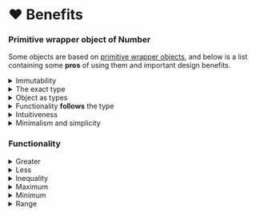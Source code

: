 # ❤ Benefits

### Primitive wrapper object of Number

Some objects are based on [primitive wrapper objects](https://developer.mozilla.org/en-US/docs/Glossary/Primitive#primitive\_wrapper\_objects\_in\_javascript), and below is a list containing some **pros** of using them and important design benefits.

<details>

<summary>Immutability</summary>

<mark style="color:green;">**✓**</mark> [**Immutable**](https://developer.mozilla.org/en-US/docs/Glossary/Immutable) primitive value of [primitive wrapper objects](https://developer.mozilla.org/en-US/docs/Glossary/Primitive#primitive\_wrapper\_objects\_in\_javascript).

</details>

<details>

<summary>The exact type</summary>

<mark style="color:green;">**✓**</mark> Specific functionality objects with generic type variables(which preserves exact type) act as **precise** types.

</details>

<details>

<summary>Object as types</summary>

<mark style="color:green;">**✓**</mark> Objects have the [`Symbol.toStringTag`](https://developer.mozilla.org/en-US/docs/Web/JavaScript/Reference/Global\_Objects/Symbol/toStringTag) changed to **unique immutable** names.

<mark style="color:green;">**✓**</mark> Type of the objects can be determined by the [`Object.prototype.toString.call()`](https://developer.mozilla.org/en-US/docs/Web/JavaScript/Reference/Global\_Objects/Function/call). because of its **uniqueness** and **immutability**.&#x20;

<mark style="color:green;">**✓**</mark> There is prepared function [`typeOf()`](https://docs.angular-package.dev/v/type/helper/typeof) function of [`@angular-package/type`](https://docs.angular-package.dev/v/type) to determine these objects type.

</details>

<details>

<summary>Functionality <strong>follows</strong> the type</summary>

<mark style="color:green;">**✓**</mark> The most **important** functionalities for a **specific** name.

<mark style="color:green;">**✓**</mark> Objects have functionalities that use primitive values.

</details>

<details>

<summary>Intuitiveness</summary>

<mark style="color:green;">**✓**</mark> General and [**intuitive**](general-concepts.md#intuitive) object names.

<mark style="color:green;">**✓**</mark> [Intuitive](general-concepts.md#intuitive) names of generic type variables.

<mark style="color:green;">**✓**</mark> [Intuitive](general-concepts.md#intuitive) accessor and property names.

<mark style="color:green;">**✓**</mark> [Intuitive](general-concepts.md#intuitive) method names.

</details>

<details>

<summary>Minimalism and simplicity</summary>

<mark style="color:green;">**✓**</mark>** Minimal**, **simple** to use and an **ease-extendable** objects.

</details>

### Functionality

<details>

<summary>Greater</summary>

<mark style="color:green;">**✓**</mark> Checks whether the primitive value is **greater** than the given value.

<mark style="color:green;">**✓**</mark> Checks whether the primitive value is **greater** than every of the given values.

<mark style="color:green;">**✓**</mark> Checks whether the primitive value is **greater** than some given values.

</details>

<details>

<summary>Less</summary>

<mark style="color:green;">**✓**</mark> Checks whether the primitive value is **less** than the given value.

<mark style="color:green;">**✓**</mark> Checks whether the primitive value is **less** than every of the given values.

<mark style="color:green;">**✓**</mark> Checks whether the primitive value is **less** than some given values.

</details>

<details>

<summary>Inequality</summary>

<mark style="color:green;">**✓**</mark> Functionality of both the `Greater` and `Less` objects.

<mark style="color:green;">**✓**</mark> Checks the primitive value whether it is **between** the given range of the minimum and maximum.

<mark style="color:green;">**✓**</mark> Checks the primitive value whether it is **between** every value of the given ranges.

<mark style="color:green;">**✓**</mark> Checks the primitive value whether it is **between** some given values.

</details>

<details>

<summary>Maximum</summary>

<mark style="color:green;">**✓**</mark> Functionality of the `Inequality` abstract object.

<mark style="color:green;">**✓**</mark> Indicates the **maximum** value.

</details>

<details>

<summary>Minimum</summary>

<mark style="color:green;">**✓**</mark> Functionality of the `Inequality` abstract object.

<mark style="color:green;">**✓**</mark> Indicates the **minimum** value.

</details>

<details>

<summary>Range</summary>

<mark style="color:green;">**✓**</mark> Indicates the range of **minimum and maximum**.

<mark style="color:green;">**✓**</mark> Checks whether range of the given `min` and `max` is between the range of a specified `Range` object.

<mark style="color:green;">**✓**</mark> Checks whether the range of a specified `Range` object is between every range of the given `ranges`.

<mark style="color:green;">**✓**</mark> Checks whether the range of a specified `Range` object is between some given `ranges`.

</details>
